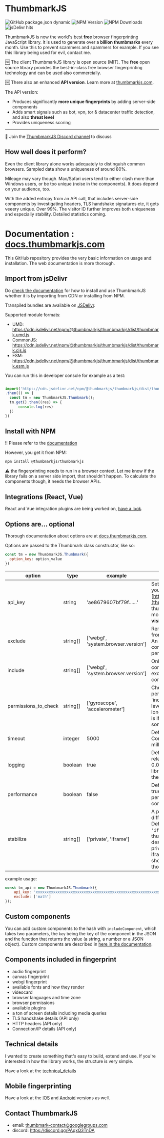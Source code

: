 # ThumbmarkJS
![GitHub package.json dynamic](https://img.shields.io/github/package-json/version/ilkkapeltola/thumbmarkjs)
![NPM Version](https://img.shields.io/npm/v/@thumbmarkjs/thumbmarkjs)
![NPM Downloads](https://img.shields.io/npm/dm/%40thumbmarkjs%2Fthumbmarkjs)
![jsDelivr hits](https://img.shields.io/jsdelivr/npm/hm/%40thumbmarkjs%2Fthumbmarkjs)

ThumbmarkJS is now the world's best **free** browser fingerprinting JavaScript library. It is used to generate over a **billion thumbmarks** every month.
Use this to prevent scammers and spammers for example. If you see this library being used for evil, contact me.

🆓 The client ThumbmarkJS library is open source (MIT). The **free** open source library provides the best-in-class free browser fingerprinting technology and can be used also commercially.

🆒 There also an enhanced **API version**. Learn more at [thumbmarkjs.com](https://www.thumbmarkjs.com).

The API version:
- Produces significantly **more unique fingerprints** by adding server-side components
- Adds smart signals such as bot, vpn, tor & datacenter traffic detection, and also **threat level**
- Provides uniqueness scoring


---

🕺 Join the [ThumbmarkJS Discord channel](https://discord.gg/PAqxQ3TnDA) to discuss


## How well does it perform?

Even the client library alone works adequately to distinguish common browsers. Sampled data show a uniqueness of around 80%.

Mileage may vary though. Mac/Safari users tend to either clash more than Windows users, or be too unique (noise in the components). It does depend on your audience, too.

With the added entropy from an API call, that includes server-side components by investigating headers, TLS handshake signatures etc, it gets veeery unique. Over 99%.
The visitor ID further improves both uniqueness and especially stability. Detailed statistics coming.


# Documentation : [docs.thumbmarkjs.com](https://docs.thumbmarkjs.com/docs/intro)

This GitHub repository provides the very basic information on usage and installation. The web documentation is more thorough.

## Import from jsDelivr

Do [check the documentation](https://docs.thumbmarkjs.com/docs/category/installing) for how to install and use ThumbmarkJS whether it is by importing from CDN or installing from NPM.

Transpiled bundles are available on [JSDelivr](https://www.jsdelivr.com/package/npm/@thumbmarkjs/thumbmarkjs).

Supported module formats:
- UMD: https://cdn.jsdelivr.net/npm/@thumbmarkjs/thumbmarkjs/dist/thumbmark.umd.js
- CommonJS: https://cdn.jsdelivr.net/npm/@thumbmarkjs/thumbmarkjs/dist/thumbmark.cjs.js
- ESM: https://cdn.jsdelivr.net/npm/@thumbmarkjs/thumbmarkjs/dist/thumbmark.esm.js

You can run this in developer console for example as a test:

```javascript

import('https://cdn.jsdelivr.net/npm/@thumbmarkjs/thumbmarkjs/dist/thumbmark.umd.js')
.then(() => {
  const tm = new ThumbmarkJS.Thumbmark();
  tm.get().then((res) => {
      console.log(res)
  })
})

```

## Install with NPM

‼️ Please refer to the [documentation](https://docs.thumbmarkjs.com/docs/category/installing)

However, you get it from NPM:

```bash
npm install @thumbmarkjs/thumbmarkjs
```

:warning: the fingerprinting needs to run in a browser context. Let me know if the library fails on a server side import, that shouldn't happen. To calculate the components though, it needs the browser APIs.

## Integrations (React, Vue)

React and Vue integration plugins are being worked on, [have a look](https://docs.thumbmarkjs.com/docs/category/integrations).

## Options are... optional

Thorough documentation about options are at [docs.thumbmarkjs.com](https://docs.thumbmarkjs.com/docs/options/usage).

Options are passed to the Thumbmark class constructor, like so:

```javascript
const tm = new ThumbmarkJS.Thumbmark({
  option_key: option_value
})
```

|  option |     type |                             example | what it does |
| - | - | - | - |
| api_key | string | 'ae8679607bf79f......' | Setting this to a key you've obtained from [https://thumbmarkjs.com](thumbmarkjs.com) makes thumbmarks incredibly more unique and enables **visitorId**
| exclude | string[] | ['webgl', 'system.browser.version'] | Removes components from the fingerprint hash. An excluded top-level component improves performance. |
| include | string[] | ['webgl', 'system.browser.version'] | Only includes the listed components. exclude still excludes included components. |
| permissions_to_check | string[] | ['gyroscope', 'accelerometer'] | Checks only selected permissions. Like 'include', but more low-level. Permissions take the longest to resolve, so this is if you need to cut down some milliseconds. |
| timeout | integer | 5000 | Default is 5000. Component timeout in milliseconds.
| logging | boolean | true | Default is true. Some releases collect at most 0.01% logs to improve the library. This doesn't affect the user. |
| performance | boolean | false | Default is false. Setting to true includes millisecond performance of component resolving |
| stabilize | string[] | ['private', 'iframe'] | A preset exclusion list for different scenarios. Default is `['private', 'iframe']` which means thumbmark uses settings designed to stabilize for private browsing and iframes (i.e. thumbmark should be stable over those situations).

example usage:

```javascript
const tm_api = new ThumbmarkJS.Thumbmark({
    api_key: 'xxxxxxxxxxxxxxxxxxxxxxxxxxxxxxxxxxxxxxxxxxxxxxxxxxxxxxxxxxxxxxxx',
    exclude: ['math']
});
```

## Custom components

You can add custom components to the hash with `includeComponent`, which takes two parameters, the `key` being the key of the component in the JSON and the function that returns the value (a string, a number or a JSON object). Custom components are described in [here in the documentation](https://docs.thumbmarkjs.com/docs/options/custom-components).


## Components included in fingerprint
- audio fingerprint
- canvas fingerprint
- webgl fingerprint
- available fonts and how they render
- videocard
- browser languages and time zone
- browser permissions
- available plugins
- a ton of screen details including media queries
- TLS handshake details (API only)
- HTTP headers (API only)
- Connection/IP details (API only)

## Technical details

I wanted to create something that's easy to build, extend and use. If you're interested in how the library works, the structure is very simple.

Have a look at the [technical_details](technical_details.md)

## Mobile fingerprinting

Have a look at the [IOS](https://github.com/thumbmarkjs/thumbmark-swift) and [Android](https://github.com/thumbmarkjs/thumbmark-android) versions as well.

## Contact ThumbmarkJS

- email: thumbmark-contact@googlegroups.com
- discord: https://discord.gg/PAqxQ3TnDA